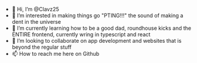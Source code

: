- 👋 Hi, I’m @Clavz25
- 👀 I’m interested in making things go "PTING!!!" the sound of making a dent in the universe
- 🌱 I’m currently learning how to be a good dad, roundhouse kicks and the ENTIRE frontend, currently wring in typescript and react 
- 💞️ I’m looking to collaborate on app development and websites that is beyond the regular stuff
- 📫 How to reach me here on Github

<!---
Clavz25/Clavz25 is a ✨ special ✨ repository because its `README.md` (this file) appears on your GitHub profile.
You can click the Preview link to take a look at your changes.
--->
